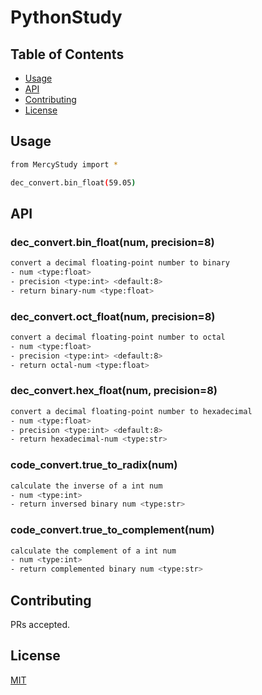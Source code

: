 # PythonStudy

## Table of Contents

- [Usage](#usage)
- [API](#api)
- [Contributing](#contributing)
- [License](#license)

## Usage

```bash
from MercyStudy import *

dec_convert.bin_float(59.05)
```

## API

### dec_convert.bin_float(num, precision=8)

```bash
convert a decimal floating-point number to binary
- num <type:float>
- precision <type:int> <default:8>
- return binary-num <type:float>
```

### dec_convert.oct_float(num, precision=8)

```bash
convert a decimal floating-point number to octal
- num <type:float>
- precision <type:int> <default:8>
- return octal-num <type:float>
```

### dec_convert.hex_float(num, precision=8)

```bash
convert a decimal floating-point number to hexadecimal
- num <type:float>
- precision <type:int> <default:8>
- return hexadecimal-num <type:str>
```

### code_convert.true_to_radix(num)

```bash
calculate the inverse of a int num
- num <type:int>
- return inversed binary num <type:str>
```

### code_convert.true_to_complement(num)

```bash
calculate the complement of a int num
- num <type:int>
- return complemented binary num <type:str>
```

## Contributing
PRs accepted.

## License
[MIT](https://choosealicense.com/licenses/mit/)
